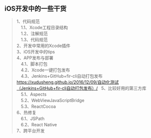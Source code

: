 ## iOS开发中的一些干货

> 1、代码规范  
> &emsp;1.1、Xcode工程目录结构  
> &emsp;1.2、注解规范  
> &emsp;1.3、代码规范  
> 2、开发中常用的Xcode插件  
> 3、iOS开发中的tips  
> 4、APP发布与部署  
> &emsp;4.1、脚本打包  
> &emsp;4.2、Xcode一键打包发布  
> &emsp;4.3、Jenkins+GitHub+fir-cli自动打包发布 https://xudusheng.github.io/2016/12/09/自动化测试（Jenkins+GitHub+fir-cli自动打包发布）/  
> 5、比较好用的第三方库  
> &emsp;5.1、Aspects  
> &emsp;5.2、WebViewJavaScriptBridge  
> &emsp;5.3、ReactCocoa  
6、热修复  
> &emsp;6.1、JSPath  
> &emsp;6.2、React Native  
> 7、跨平台开发  
